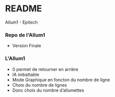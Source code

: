 # README #

Allum1 - Epitech

### Repo de l'Allum1 ###

* Version Finale

### L'Allum1 ###

* 0 permet de retourner en arrière
* IA imbattable
* Mode Graphique en foncton du nombre de ligne
* Choix du nombre de lignes
* Donc choix du nombre d’allumettes